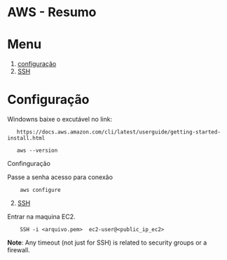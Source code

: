 AWS - Resumo
=============


# Menu
1. [configuração](#Configuração)
2. [SSH](#SSH)

# Configuração

Windowns baixe o excutável no link: 

```
   https://docs.aws.amazon.com/cli/latest/userguide/getting-started-install.html

   aws --version

```

Confinguração

Passe a senha acesso para conexão
```
    aws configure
```

2. [SSH](#SSH)


Entrar na maquina EC2. 

```
    SSH -i <arquivo.pem>  ec2-user@<public_ip_ec2>
```

**Note**:  Any timeout (not just for SSH) is related to security groups or a firewall. 


